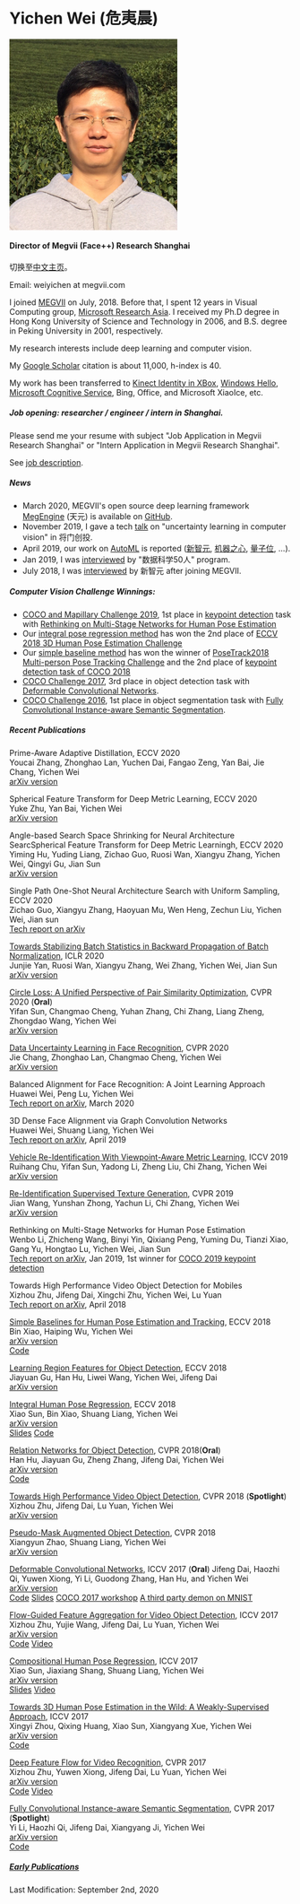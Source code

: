 **Yichen Wei (危夷晨)**
==========
<img src="./yichen_2014_crop.jpg" alt="drawing" width="300px" align="left"/> 

<br clear="all" />

<!--- do not know how to resize the image --->
<!--- ![](https://yichenwei.github.io/yichen_2014_crop.jpg) --->

<!--- comment ---> 

#### **Director of Megvii (Face++) Research Shanghai**

切换至[中文主页](index_cn.html)。

Email: weiyichen at megvii.com

I joined [MEGVII](https://megvii.com/) on July, 2018. Before that, I spent 12 years in Visual Computing group, [Microsoft Research Asia](https://www.msra.cn/). I received my Ph.D degree in Hong Kong University of Science and Technology in 2006, and B.S. degree in Peking University in 2001, respectively.

My research interests include deep learning and computer vision.

My [Google Scholar](https://scholar.google.com/citations?hl=en&pli=1&user=O7A6nYMAAAAJ) citation is about 11,000, h-index is 40.

My work has been transferred to [Kinect Identity in XBox](https://ieeexplore.ieee.org/document/5742015/), [Windows Hello](https://www.youtube.com/watch?v=1AsoSnOmhvU), [Microsoft Cognitive Service](https://azure.microsoft.com/en-us/services/cognitive-services/), Bing, Office, and Microsoft XiaoIce, etc.

##### Job opening: researcher / engineer / intern in Shanghai.

Please send me your resume with subject "Job Application in Megvii Research Shanghai" or "Intern Application in Megvii Research Shanghai". 

See [job description](recruit.html).

##### News

- March 2020, MEGVII's open source deep learning framework [MegEngine](https://megengine.org.cn/) (天元) is available on [GitHub](https://github.com/MegEngine).
- November 2019, I gave a tech [talk](https://www.bilibili.com/video/av77388408) on "uncertainty learning in computer vision" in 将门创投.
- April 2019, our work on [AutoML](https://arxiv.org/abs/1904.00420) is reported ([新智元](https://mp.weixin.qq.com/s/Dmml7DrujXnOAEhU7vugmw), [机器之心](https://mp.weixin.qq.com/s/0_zFoMUh-4s8BKl2rSzmig), [量子位](https://mp.weixin.qq.com/s/pCsZi7INorI0HN7o5zf1Bw), ...).
- Jan 2019, I was [interviewed](https://new.qq.com/omn/20190110/20190110A0G9OG.html) by "数据科学50人" program.
- July 2018, I was [interviewed](https://baijiahao.baidu.com/s?id=1607139006385580393&wfr=spider&for=pc) by 新智元 after joining MEGVII.

##### Computer Vision Challenge Winnings:

- [COCO and Mapillary Challenge 2019](http://cocodataset.org/workshop/coco-mapillary-iccv-2019.html), 1st place in [keypoint detection](http://cocodataset.org/index.htm#keypoints-2019) task with [Rethinking on Multi-Stage Networks for Human Pose Estimation](https://arxiv.org/abs/1901.00148)
- Our [integral pose regression method](https://github.com/JimmySuen/integral-human-pose) has won the 2nd place of  [ECCV 2018 3D Human Pose Estimation Challenge](http://vision.imar.ro/human3.6m/ranking.php)
- Our [simple baseline method](https://github.com/Microsoft/human-pose-estimation.pytorch) has won the winner of  [PoseTrack2018 Multi-person Pose Tracking Challenge](https://posetrack.net/workshops/eccv2018/posetrack_eccv_2018_results.html) and the 2nd place of  [keypoint detection task of COCO 2018](http://cocodataset.org/#keypoints-leaderboard)
- [COCO Challenge 2017](https://places-coco2017.github.io/#winners), 3rd place in object detection task with [Deformable Convolutional Networks](https://github.com/msracver/Deformable-ConvNets).
- [COCO Challenge 2016](http://image-net.org/challenges/ilsvrc+coco2016), 1st place in object segmentation task with [Fully Convolutional Instance-aware Semantic Segmentation](https://github.com/msracver/FCIS).

##### Recent Publications
Prime-Aware Adaptive Distillation, ECCV 2020 <br />Youcai Zhang, Zhonghao Lan, Yuchen Dai, Fangao Zeng, Yan Bai, Jie Chang, Yichen Wei <br />[arXiv version](https://arxiv.org/abs/2008.01458)

Spherical Feature Transform for Deep Metric Learning, ECCV 2020 <br />Yuke Zhu, Yan Bai, Yichen Wei <br />[arXiv version](https://arxiv.org/abs/2008.01469)

Angle-based Search Space Shrinking for Neural Architecture SearcSpherical Feature Transform for Deep Metric Learningh, ECCV 2020 <br />Yiming Hu, Yuding Liang, Zichao Guo, Ruosi Wan, Xiangyu Zhang, Yichen Wei, Qingyi Gu, Jian Sun <br />[arXiv version](https://arxiv.org/abs/2004.13431)

Single Path One-Shot Neural Architecture Search with Uniform Sampling, ECCV 2020<br />Zichao Guo, Xiangyu Zhang, Haoyuan Mu, Wen Heng, Zechun Liu, Yichen Wei, Jian sun <br />[Tech report on arXiv](https://arxiv.org/abs/1904.00420)<br />

[Towards Stabilizing Batch Statistics in Backward Propagation of Batch Normalization](https://openreview.net/pdf?id=SkgGjRVKDS), ICLR 2020 <br />Junjie Yan, Ruosi Wan, Xiangyu Zhang, Wei Zhang, Yichen Wei, Jian Sun <br />[arXiv version](https://arxiv.org/abs/2001.06838)

[Circle Loss: A Unified Perspective of Pair Similarity Optimization](https://openaccess.thecvf.com/content_CVPR_2020/papers/Sun_Circle_Loss_A_Unified_Perspective_of_Pair_Similarity_Optimization_CVPR_2020_paper.pdf), CVPR 2020 (**Oral**) <br />Yifan Sun, Changmao Cheng, Yuhan Zhang, Chi Zhang, Liang Zheng, Zhongdao Wang, Yichen Wei <br />[arXiv version](https://arxiv.org/abs/2002.10857)

[Data Uncertainty Learning in Face Recognition](https://openaccess.thecvf.com/content_CVPR_2020/papers/Chang_Data_Uncertainty_Learning_in_Face_Recognition_CVPR_2020_paper.pdf), CVPR 2020<br/>Jie Chang, Zhonghao Lan, Changmao Cheng, Yichen Wei<br/>[arXiv version](https://arxiv.org/abs/2003.11339)

Balanced Alignment for Face Recognition: A Joint Learning Approach<br />Huawei Wei, Peng Lu, Yichen Wei<br />[Tech report on arXiv](https://arxiv.org/abs/2003.10168), March 2020

3D Dense Face Alignment via Graph Convolution Networks<br />Huawei Wei, Shuang Liang, Yichen Wei<br />[Tech report on arXiv](https://arxiv.org/abs/1904.05562), April 2019<br />

[Vehicle Re-Identification With Viewpoint-Aware Metric Learning](http://openaccess.thecvf.com/content_ICCV_2019/papers/Chu_Vehicle_Re-Identification_With_Viewpoint-Aware_Metric_Learning_ICCV_2019_paper.pdf), ICCV 2019<br />Ruihang Chu, Yifan Sun, Yadong Li, Zheng Liu, Chi Zhang, Yichen Wei<br />[arXiv version](https://arxiv.org/abs/1910.04104)

[Re-Identification Supervised Texture Generation](http://openaccess.thecvf.com/content_CVPR_2019/papers/Wang_Re-Identification_Supervised_Texture_Generation_CVPR_2019_paper.pdf), CVPR 2019<br />Jian Wang, Yunshan Zhong, Yachun Li, Chi Zhang, Yichen Wei<br />[arXiv version](https://arxiv.org/abs/1904.03385)

Rethinking on Multi-Stage Networks for Human Pose Estimation<br />Wenbo Li, Zhicheng Wang, Binyi Yin, Qixiang Peng, Yuming Du, Tianzi Xiao, Gang Yu, Hongtao Lu, Yichen Wei, Jian Sun<br />[Tech report on arXiv](https://arxiv.org/abs/1901.00148), Jan 2019, 1st winner for [COCO 2019 keypoint detection](http://cocodataset.org/index.htm#keypoints-2019)

Towards High Performance Video Object Detection for Mobiles  <br />Xizhou Zhu, Jifeng Dai, Xingchi Zhu, Yichen Wei, Lu Yuan  <br />[Tech report on arXiv](https://arxiv.org/abs/1804.05830), April 2018  <br />

[Simple Baselines for Human Pose Estimation and Tracking](http://openaccess.thecvf.com/content_ECCV_2018/papers/Bin_Xiao_Simple_Baselines_for_ECCV_2018_paper.pdf), ECCV 2018  <br />Bin Xiao, Haiping Wu, Yichen Wei <br />[arXiv version](https://arxiv.org/abs/1804.06208)  <br />[Code](https://github.com/Microsoft/human-pose-estimation.pytorch)  <br />

[Learning Region Features for Object Detection](http://openaccess.thecvf.com/content_ECCV_2018/papers/Jiayuan_Gu_Learning_Region_Features_ECCV_2018_paper.pdf), ECCV 2018 <br />Jiayuan Gu, Han Hu, Liwei Wang, Yichen Wei, Jifeng Dai <br />[arXiv version](https://arxiv.org/abs/1803.07066) <br />

[Integral Human Pose Regression](http://openaccess.thecvf.com/content_ECCV_2018/papers/Xiao_Sun_Integral_Human_Pose_ECCV_2018_paper.pdf), ECCV 2018 <br />Xiao Sun, Bin Xiao, Shuang Liang, Yichen Wei <br />[arXiv version](https://arxiv.org/abs/1711.08229) <br />[Slides](https://jimmysuen.github.io/slides/xiaosun_integral_human_pose_regression.pptx) [Code](https://github.com/JimmySuen/integral-human-pose) <br />

[Relation Networks for Object Detection](http://openaccess.thecvf.com/content_cvpr_2018/papers/Hu_Relation_Networks_for_CVPR_2018_paper.pdf), CVPR 2018(**Oral**)<br />Han Hu, Jiayuan Gu, Zheng Zhang, Jifeng Dai, Yichen Wei <br />[arXiv version](https://arxiv.org/abs/1711.11575)  <br />[Code](https://github.com/msracver/Relation-Networks-for-Object-Detection) <br />

[Towards High Performance Video Object Detection](http://openaccess.thecvf.com/content_cvpr_2018/papers/Zhu_Towards_High_Performance_CVPR_2018_paper.pdf), CVPR 2018 (**Spotlight**) <br />Xizhou Zhu, Jifeng Dai, Lu Yuan, Yichen Wei <br />[arXiv version](https://arxiv.org/abs/1711.11577)  <br />

[Pseudo-Mask Augmented Object Detection]((http://openaccess.thecvf.com/content_cvpr_2018/papers/Zhao_Pseudo_Mask_Augmented_CVPR_2018_paper.pdf)), CVPR 2018 <br />Xiangyun Zhao, Shuang Liang, Yichen Wei <br />[arXiv version](https://arxiv.org/abs/1803.05858) <br />

[Deformable Convolutional Networks](http://openaccess.thecvf.com/content_ICCV_2017/papers/Dai_Deformable_Convolutional_Networks_ICCV_2017_paper.pdf), ICCV 2017 (**Oral**)
Jifeng Dai, Haozhi Qi, Yuwen Xiong, Yi Li, Guodong Zhang, Han Hu, and Yichen Wei <br />[arXiv version](https://arxiv.org/abs/1703.06211) <br />[Code](https://github.com/msracver/Deformable-ConvNets)  [Slides](http://www.jifengdai.org/slides/Deformable_Convolutional_Networks_Oral.pdf)  [COCO 2017 workshop](http://presentations.cocodataset.org/COCO17-Detect-MSRA.pdf)  [A third party demon on MNIST](https://github.com/felixlaumon/deform-conv) <br />

[Flow-Guided Feature Aggregation for Video Object Detection](http://openaccess.thecvf.com/content_ICCV_2017/papers/Zhu_Flow-Guided_Feature_Aggregation_ICCV_2017_paper.pdf), ICCV 2017<br />Xizhou Zhu, Yujie Wang, Jifeng Dai, Lu Yuan, Yichen Wei <br />[arXiv version](https://arxiv.org/abs/1703.10025) <br />[Code](https://github.com/msracver/Flow-Guided-Feature-Aggregation)  [Video](https://www.youtube.com/watch?v=R2h3DbTPvVg) <br />

[Compositional Human Pose Regression](http://openaccess.thecvf.com/content_ICCV_2017/papers/Sun_Compositional_Human_Pose_ICCV_2017_paper.pdf), ICCV 2017 <br />Xiao Sun, Jiaxiang Shang, Shuang Liang, Yichen Wei <br />[arXiv version](https://arxiv.org/abs/1704.00159) <br />[Slides](https://jimmysuen.github.io/slides/xiaosun_compositional_pose.pptx) [Video](https://www.youtube.com/watch?v=c-hgHqVK90M) <br />

[Towards 3D Human Pose Estimation in the Wild: A Weakly-Supervised Approach](http://openaccess.thecvf.com/content_ICCV_2017/papers/Zhou_Towards_3D_Human_ICCV_2017_paper.pdf), ICCV 2017 <br />Xingyi Zhou, Qixing Huang, Xiao Sun, Xiangyang Xue, Yichen Wei <br />[arXiv version](https://arxiv.org/abs/1704.02447) <br />[Code](https://github.com/xingyizhou/pose-hg-3d) <br />

[Deep Feature Flow for Video Recognition](https://zpascal.net/cvpr2017/Zhu_Deep_Feature_Flow_CVPR_2017_paper.pdf), CVPR 2017 <br />Xizhou Zhu, Yuwen Xiong, Jifeng Dai, Lu Yuan, Yichen Wei <br />[arXiv version](https://arxiv.org/abs/1611.07715) <br />[Code](https://github.com/msracver/Flow-Guided-Feature-Aggregation)  [Video](https://www.youtube.com/watch?v=R2h3DbTPvVg) <br />

[Fully Convolutional Instance-aware Semantic Segmentation](https://www.zpascal.net/cvpr2017/Li_Fully_Convolutional_Instance-Aware_CVPR_2017_paper.pdf), CVPR 2017 (**Spotlight**)<br />Yi Li, Haozhi Qi, Jifeng Dai, Xiangyang Ji, Yichen Wei <br />[arXiv version](https://arxiv.org/abs/1611.07709) <br />[Code](https://github.com/msracver/FCIS) <br />

##### [Early Publications](publications.html)

Last Modification: September 2nd, 2020
